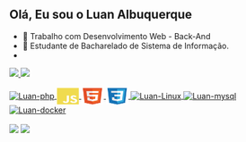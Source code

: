 ## Olá, Eu sou o Luan Albuquerque

- 🔭 Trabalho com Desenvolvimento Web - Back-And
- 🌱 Estudante de Bacharelado de Sistema de Informação.
-
 <div>
  <a href="https://github.com/luan-albuquerque">
  <img height="180em" src="https://github-readme-stats.vercel.app/api?username=luan-albuquerque&show_icons=true&theme=dark&include_all_commits=true&count_private=true"/>
  <img height="180em" src="https://github-readme-stats.vercel.app/api/top-langs/?username=luan-albuquerque&layout=compact&langs_count=7&theme=dark"/>
</div>
<div style="display: inline_block"><br>
 
 <img align="center" alt="Luan-php" height="30" width="40" src="https://cdn.jsdelivr.net/gh/devicons/devicon/icons/php/php-plain.svg">
 <img align="center" alt="Luan-Js" height="30" width="40" src="https://raw.githubusercontent.com/devicons/devicon/master/icons/javascript/javascript-plain.svg">
 <img align="center" alt="Luan-HTML" height="30" width="40" src="https://raw.githubusercontent.com/devicons/devicon/master/icons/html5/html5-original.svg">
 <img align="center" alt="Luan-CSS" height="30" width="40" src="https://raw.githubusercontent.com/devicons/devicon/master/icons/css3/css3-original.svg">
 <img  align="center" alt="Luan-Linux" height="30" width="40" src="https://cdn.jsdelivr.net/gh/devicons/devicon/icons/linux/linux-original.svg">
 <img  align="center" alt="Luan-mysql" height="30" width="40" src="https://cdn.jsdelivr.net/gh/devicons/devicon/icons/mysql/mysql-plain.svg">
 <img   align="center" alt="Luan-docker" height="30" width="40" src="https://cdn.jsdelivr.net/gh/devicons/devicon/icons/docker/docker-plain-wordmark.svg">
  </div>
  <br>
 <div> 
  <a href = "mailto:luan.santos6605@gmail.com"><img src="https://img.shields.io/badge/-Gmail-%23333?style=for-the-badge&logo=gmail&logoColor=white" target="_blank"></a>
  <a href="https://www.linkedin.com/in/luan3600/" target="_blank"><img src="https://img.shields.io/badge/-LinkedIn-%230077B5?style=for-the-badge&logo=linkedin&logoColor=white" target="_blank"></a> 

</div>
